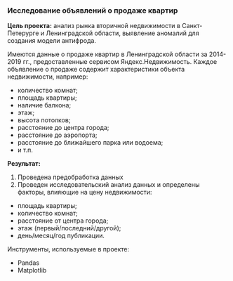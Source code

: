 ### Исследование объявлений о продаже квартир

**Цель проекта:** анализ рынка вторичной недвижимости в Санкт-Петерурге и Ленинградской области, выявление аномалий для создания модели антифрода.

Имеются данные о продаже квартир в Ленинградской области за 2014-2019 гг., предоставленные сервисом Яндекс.Недвижимость.
Каждое объявление о продаже содержит характеристики объекта недвижимости, например:
* количество комнат;
* площадь квартиры;
* наличие балкона;
* этаж;
* высота потолков;
* расстояние до центра города;
* расстояние до аэропорта;
* расстояние до ближайшего парка или водоема;
* и т.п.

**Результат:** 
1. Проведена предобработка данных
2. Проведен исследовательский анализ данных и определены факторы, влияющие на цену недвижимости:
* площадь квартиры;
* количество комнат;
* расстояние от центра города;
* этаж (первый/последний/другой);
* день/месяц/год публикации.

Инструменты, используемые в проекте:
- Pandas
- Matplotlib
